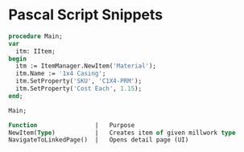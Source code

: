 <!-- docs/reference/pascal-scripts.md -->
# Pascal Script Snippets

```pascal
procedure Main;
var
  itm: IItem;
begin
  itm := ItemManager.NewItem('Material');
  itm.Name := '1x4 Casing';
  itm.SetProperty('SKU', 'C1X4-PRM');
  itm.SetProperty('Cost Each', 1.15);
end;

Main;

Function                |   Purpose
NewItem(Type)	        |   Creates item of given millwork type
NavigateToLinkedPage()	|   Opens detail page (UI)